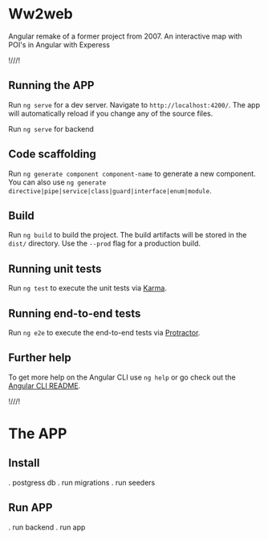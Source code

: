 # Ww2web

Angular remake of a former project from 2007. An interactive map with POI's in Angular with Experess 


!///!

## Running the APP

Run `ng serve` for a dev server. Navigate to `http://localhost:4200/`. The app will automatically reload if you change any of the source files.

Run `ng serve` for backend
## Code scaffolding

Run `ng generate component component-name` to generate a new component. You can also use `ng generate directive|pipe|service|class|guard|interface|enum|module`.

## Build

Run `ng build` to build the project. The build artifacts will be stored in the `dist/` directory. Use the `--prod` flag for a production build.

## Running unit tests

Run `ng test` to execute the unit tests via [Karma](https://karma-runner.github.io).

## Running end-to-end tests

Run `ng e2e` to execute the end-to-end tests via [Protractor](http://www.protractortest.org/).

## Further help

To get more help on the Angular CLI use `ng help` or go check out the [Angular CLI README](https://github.com/angular/angular-cli/blob/master/README.md).

!///!


# The APP
## Install

. postgress db 
. run migrations
. run seeders

## Run APP

. run backend
. run app

